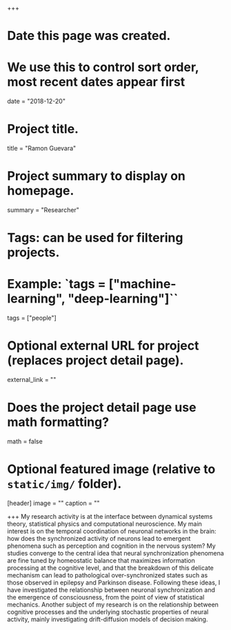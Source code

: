 +++
# Date this page was created.
# We use this to control sort order, most recent dates appear first
date = "2018-12-20"

# Project title.
title = "Ramon Guevara"

# Project summary to display on homepage.
summary = "Researcher"

# Tags: can be used for filtering projects.
# Example: `tags = ["machine-learning", "deep-learning"]``
tags = ["people"]

# Optional external URL for project (replaces project detail page).
external_link = ""

# Does the project detail page use math formatting?
math = false

# Optional featured image (relative to `static/img/` folder).
[header]
image = ""
caption = ""

+++
My research activity is at the interface between dynamical systems theory, statistical physics and computational neuroscience. My main interest is on the temporal coordination of neuronal networks in the brain: how does the synchronized activity of neurons lead to emergent phenomena such as perception and cognition in the nervous system? My studies converge to the central idea that neural synchronization phenomena are fine tuned by homeostatic balance that maximizes information processing at the cognitive level, and that the breakdown of this delicate mechanism can lead to pathological over-synchronized states such as those observed in epilepsy and Parkinson disease. Following these ideas, I have investigated the relationship between neuronal synchronization and the emergence of consciousness, from the point of view of statistical mechanics. Another subject of my research is on the relationship between cognitive processes and the underlying stochastic properties of neural activity, mainly investigating drift-diffusion models of decision making.
